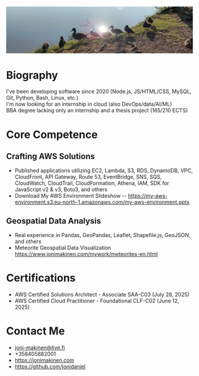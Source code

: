 ![](common-ducks.jpeg?raw=true)

# Biography
I've been developing software since 2020 (Node.js, JS/HTML/CSS, MySQL, Git, Python, Bash, Linux, etc.)  
I'm now looking for an internship in cloud (also DevOps/data/AI/ML)  
BBA degree lacking only an internship and a thesis project (165/210 ECTS)  

# Core Competence
## Crafting AWS Solutions
- Published applications utilizing EC2, Lambda, S3, RDS, DynamoDB, VPC, CloudFront, API Gateway, Route 53, EventBridge, SNS, SQS, CloudWatch, CloudTrail, CloudFormation, Athena, IAM, SDK for JavaScript v2 & v3, Boto3, and others
- Download My AWS Environment Slideshow
-- https://my-aws-environment.s3.eu-north-1.amazonaws.com/my-aws-environment.pptx  
## Geospatial Data Analysis
- Real experience in Pandas, GeoPandas, Leaflet, Shapefile.js, GeoJSON, and others
- Meteorite Geospatial Data Visualization  
https://www.jonimakinen.com/mywork/meteorites-en.html  

# Certifications
- AWS Certified Solutions Architect - Associate SAA-C03 (July 28, 2025)  
- AWS Certified Cloud Practitioner - Foundational CLF-C02 (June 12, 2025)  

# Contact Me
- joni-makinen@live.fi
- +358405882001
- https://jonimakinen.com
- https://github.com/jonidaniel  
